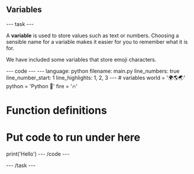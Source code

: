 <h2 class="c-project-heading--explainer">Variables</h2>

--- task ---

A **variable** is used to store values such as text or numbers. Choosing a sensible name for a variable makes it easier for you to remember what it is for.

We have included some variables that store emoji characters.

<div class="c-project-code">
--- code ---
---
language: python
filename: main.py
line_numbers: true
line_number_start: 1
line_highlights: 1, 2, 3
---
# variables
world = '🌍🌎🌏'
python = 'Python 🐍'
fire = '🔥'

# Function definitions
  
# Put code to run under here
print('Hello')
--- /code ---
</div>

--- /task ---
